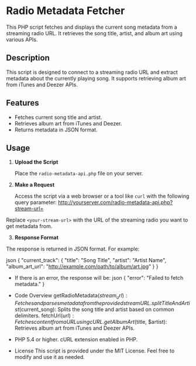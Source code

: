 # Radio Metadata Fetcher

This PHP script fetches and displays the current song metadata from a streaming radio URL. It retrieves the song title, artist, and album art using various APIs.

## Description

This script is designed to connect to a streaming radio URL and extract metadata about the currently playing song. It supports retrieving album art from iTunes and Deezer APIs.

## Features

- Fetches current song title and artist.
- Retrieves album art from iTunes and Deezer.
- Returns metadata in JSON format.

## Usage

1. **Upload the Script**

   Place the `radio-metadata-api.php` file on your server.

2. **Make a Request**

   Access the script via a web browser or a tool like `curl` with the following query parameter:
   http://yourserver.com/radio-metadata-api.php?stream-url=<your-stream-url>


Replace `<your-stream-url>` with the URL of the streaming radio you want to get metadata from.

3. **Response Format**

The response is returned in JSON format. For example:

json
{
  "current_track": {
    "title": "Song Title",
    "artist": "Artist Name",
    "album_art_url": "http://example.com/path/to/album/art.jpg"
  }
}

* If there is an error, the response will be:
json
{
  "error": "Failed to fetch metadata."
}

* Code Overview
getRadioMetadata($stream_url): Fetches and parses metadata from the provided stream URL.
splitTitleAndArtist($current_song): Splits the song title and artist based on common delimiters.
fetchUrl($url): Fetches content from a URL using cURL.
getAlbumArt($title, $artist): Retrieves album art from iTunes and Deezer APIs.

* PHP 5.4 or higher.
cURL extension enabled in PHP.

* License
This script is provided under the MIT License. Feel free to modify and use it as needed.
